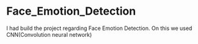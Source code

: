 # Face_Emotion_Detection
I had build the project regarding Face Emotion Detection. On this we used CNN(Convolution neural network)
